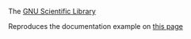 The [GNU Scientific Library](https://www.gnu.org/software/gsl/)

Reproduces the documentation example on [this page](https://www.gnu.org/software/gsl/doc/html/poly.html)

